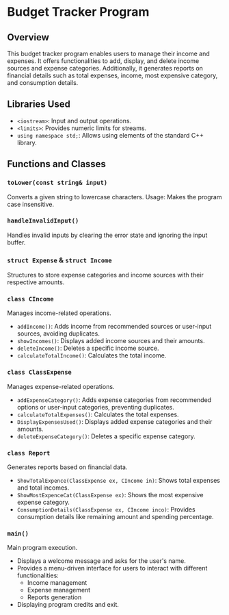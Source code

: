 # Budget Tracker Program

## Overview

This budget tracker program enables users to manage their income and expenses. It offers functionalities to add, display, and delete income sources and expense categories. Additionally, it generates reports on financial details such as total expenses, income, most expensive category, and consumption details.

## Libraries Used

- `<iostream>`: Input and output operations.
- `<limits>`: Provides numeric limits for streams.
- `using namespace std;`: Allows using elements of the standard C++ library.

## Functions and Classes

### `toLower(const string& input)`

Converts a given string to lowercase characters.
Usage: Makes the program case insensitive.

### `handleInvalidInput()`

Handles invalid inputs by clearing the error state and ignoring the input buffer.

### `struct Expense` & `struct Income`

Structures to store expense categories and income sources with their respective amounts.

### `class CIncome`

Manages income-related operations.
- `addIncome()`: Adds income from recommended sources or user-input sources, avoiding duplicates.
- `showIncomes()`: Displays added income sources and their amounts.
- `deleteIncome()`: Deletes a specific income source.
- `calculateTotalIncome()`: Calculates the total income.

### `class ClassExpense`

Manages expense-related operations.
- `addExpenseCategory()`: Adds expense categories from recommended options or user-input categories, preventing duplicates.
- `calculateTotalExpenses()`: Calculates the total expenses.
- `DisplayExpensesUsed()`: Displays added expense categories and their amounts.
- `deleteExpenseCategory()`: Deletes a specific expense category.

### `class Report`

Generates reports based on financial data.
- `ShowTotalExpence(ClassExpense ex, CIncome in)`: Shows total expenses and total incomes.
- `ShowMostExpenceCat(ClassExpense ex)`: Shows the most expensive expense category.
- `ConsumptionDetails(ClassExpense ex, CIncome inco)`: Provides consumption details like remaining amount and spending percentage.

### `main()`

Main program execution.
- Displays a welcome message and asks for the user's name.
- Provides a menu-driven interface for users to interact with different functionalities:
  - Income management
  - Expense management
  - Reports generation
- Displaying program credits and exit.
